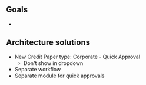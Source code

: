 ## Goals
- 

## Architecture solutions

- New Credit Paper type: Corporate - Quick Approval
	- Don't show in dropdown
- Separate workflow
- Separate module for quick approvals



